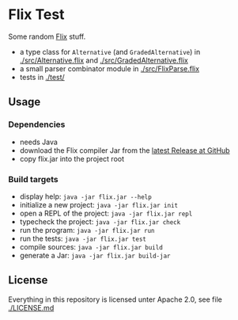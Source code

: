 # Flix Test

Some random [Flix](https://flix.dev/) stuff.

* a type class for `Alternative` (and `GradedAlternative`) in [./src/Alternative.flix](./src/Alternative.flix) and [./src/GradedAlternative.flix](./src/GradedAlternative.flix)
* a small parser combinator module in [./src/FlixParse.flix](./src/FlixParse.flix)
* tests in [./test/](./test/)

## Usage

### Dependencies

* needs Java
* download the Flix compiler Jar from the [latest Release at GitHub](https://github.com/flix/flix/releases/latest)
* copy flix.jar into the project root

### Build targets

* display help: `java -jar flix.jar --help`
* initialize a new project: `java -jar flix.jar init`
* open a REPL of the project: `java -jar flix.jar repl`
* typecheck the project: `java -jar flix.jar check`
* run the program: `java -jar flix.jar run`
* run the tests: `java -jar flix.jar test`
* compile sources: `java -jar flix.jar build`
* generate a Jar: `java -jar flix.jar build-jar`

## License

Everything in this repository is licensed unter Apache 2.0, see file [./LICENSE.md](./LICENSE.md)
